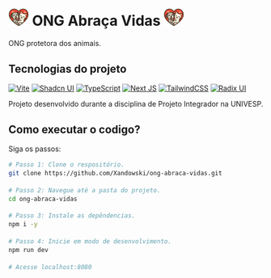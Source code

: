 # <img src="src/logo.svg" width="40"> ONG Abraça Vidas <img src="src/logo.svg" width="40">

ONG protetora dos animais.

## Tecnologias do projeto

[![Vite](https://img.shields.io/badge/vite-%23646CFF.svg?style=for-the-badge&logo=vite&logoColor=white)](https://vite.dev/)
[![Shadcn UI](https://img.shields.io/badge/shadcn%20ui-161618.svg?style=for-the-badge&logo=shadcnui&logoColor=white)](https://ui.shadcn.com/)
[![TypeScript](https://img.shields.io/badge/typescript-%23007ACC.svg?style=for-the-badge&logo=typescript&logoColor=white)](https://www.typescriptlang.org/)
[![Next JS](https://img.shields.io/badge/Next-black?style=for-the-badge&logo=next.js&logoColor=white)](https://nextjs.org/)
[![TailwindCSS](https://img.shields.io/badge/tailwindcss-%2338B2AC.svg?style=for-the-badge&logo=tailwind-css&logoColor=white)](https://tailwindcss.com/)
[![Radix UI](https://img.shields.io/badge/radix%20ui-161618.svg?style=for-the-badge&logo=radix-ui&logoColor=white)](https://www.radix-ui.com/)

Projeto desenvolvido durante a disciplina de Projeto Integrador na UNIVESP.

## Como executar o codigo?

Siga os passos:

```sh
# Passo 1: Clone o respositório.
git clone https://github.com/Xandowski/ong-abraca-vidas.git

# Passo 2: Navegue até a pasta do projeto.
cd ong-abraca-vidas

# Passo 3: Instale as depêndencias.
npm i -y

# Passo 4: Inicie em modo de desenvolvimento.
npm run dev

# Acesse localhost:8080
```